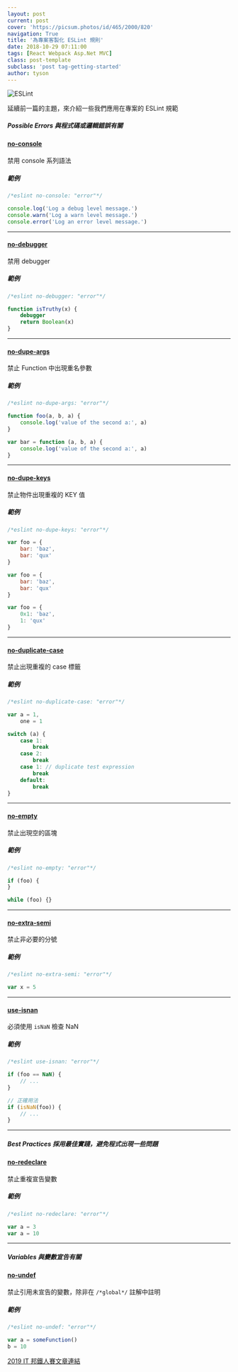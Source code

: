```yaml
---
layout: post
current: post
cover: 'https://picsum.photos/id/465/2000/820'
navigation: True
title: '為專案客製化 ESLint 規則'
date: 2018-10-29 07:11:00
tags: [React Webpack Asp.Net MVC]
class: post-template
subclass: 'post tag-getting-started'
author: tyson
---
```


![ESLint](https://i.imgur.com/sZ0k7bL.png)

延續前一篇的主題，來介紹一些我們應用在專案的 ESLint 規範

##### Possible Errors 與程式碼或邏輯錯誤有關

#### [no-console](https://cn.eslint.org/docs/rules/no-console)

禁用 console 系列語法

##### 範例

```javascript
/*eslint no-console: "error"*/

console.log('Log a debug level message.')
console.warn('Log a warn level message.')
console.error('Log an error level message.')
```

---

#### [no-debugger](https://cn.eslint.org/docs/rules/no-debugger)

禁用 debugger

##### 範例

```javascript
/*eslint no-debugger: "error"*/

function isTruthy(x) {
    debugger
    return Boolean(x)
}
```

---

#### [no-dupe-args](https://cn.eslint.org/docs/rules/no-dupe-args)

禁止 Function 中出現重名參數

##### 範例

```javascript
/*eslint no-dupe-args: "error"*/

function foo(a, b, a) {
    console.log('value of the second a:', a)
}

var bar = function (a, b, a) {
    console.log('value of the second a:', a)
}
```

---

#### [no-dupe-keys](https://cn.eslint.org/docs/rules/no-dupe-keys)

禁止物件出現重複的 KEY 值

##### 範例

```javascript
/*eslint no-dupe-keys: "error"*/

var foo = {
    bar: 'baz',
    bar: 'qux'
}

var foo = {
    bar: 'baz',
    bar: 'qux'
}

var foo = {
    0x1: 'baz',
    1: 'qux'
}
```

---

#### [no-duplicate-case](https://cn.eslint.org/docs/rules/no-duplicate-case)

禁止出現重複的 case 標籤

##### 範例

```javascript
/*eslint no-duplicate-case: "error"*/

var a = 1,
    one = 1

switch (a) {
    case 1:
        break
    case 2:
        break
    case 1: // duplicate test expression
        break
    default:
        break
}
```

---

#### [no-empty](https://cn.eslint.org/docs/rules/no-empty)

禁止出現空的區塊

##### 範例

```javascript
/*eslint no-empty: "error"*/

if (foo) {
}

while (foo) {}
```

---

#### [no-extra-semi](https://cn.eslint.org/docs/rules/no-extra-semi)

禁止非必要的分號

##### 範例

```javascript
/*eslint no-extra-semi: "error"*/

var x = 5
```

---

#### [use-isnan](https://cn.eslint.org/docs/rules/use-isnan)

必須使用 `isNaN` 檢查 NaN

##### 範例

```javascript
/*eslint use-isnan: "error"*/

if (foo == NaN) {
    // ...
}

// 正確用法
if (isNaN(foo)) {
    // ...
}
```

---

##### Best Practices 採用最佳實踐，避免程式出現一些問題

#### [no-redeclare](https://cn.eslint.org/docs/rules/no-redeclare)

禁止重複宣告變數

##### 範例

```javascript
/*eslint no-redeclare: "error"*/

var a = 3
var a = 10
```

---

##### Variables 與變數宣告有關

#### [no-undef](https://cn.eslint.org/docs/rules/no-undef)

禁止引用未宣告的變數，除非在 `/*global*/` 註解中註明

##### 範例

```javascript
/*eslint no-undef: "error"*/

var a = someFunction()
b = 10
```

[2019 IT 邦鐵人賽文章連結](https://ithelp.ithome.com.tw/articles/10199438)
